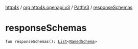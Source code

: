 [http4k](../../index.md) / [org.http4k.openapi.v3](../index.md) / [PathV3](index.md) / [responseSchemas](./response-schemas.md)

# responseSchemas

`fun responseSchemas(): `[`List`](https://kotlinlang.org/api/latest/jvm/stdlib/kotlin.collections/-list/index.html)`<`[`NamedSchema`](../../org.http4k.openapi/-named-schema/index.md)`>`